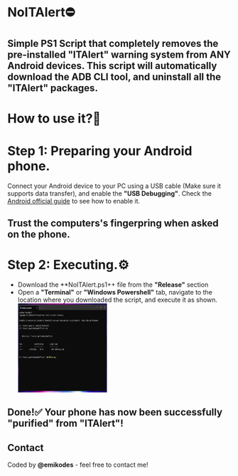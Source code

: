 # NoITAlert⛔

Simple PS1 Script that completely removes the pre-installed **"ITAlert"** warning system from **ANY** Android devices.
This script will automatically download the ADB CLI tool, and uninstall all the "ITAlert" packages.
---

# How to use it?🤔

# Step 1: Preparing your Android phone.
Connect your Android device to your PC using a USB cable (Make sure it supports data transfer), and enable the **"USB Debugging"**.
Check the [Android official guide](https://developer.android.com/studio/debug/dev-options) to see how to enable it.

Trust the computers's fingerpring when asked on the phone.
---
# Step 2: Executing.⚙️

* Download the **NoITAlert.ps1++ file from the **"Release"** section
* Open a **"Terminal"** or **"Windows Powershell"** tab, navigate to the location where you downloaded the script, and execute it as shown.<br />
  <img src="PowerShell_Screenshot.png" height="200" width="200">

## Done!✅ Your phone has now been successfully "purified" from "ITAlert"! 

## Contact

Coded by **@emikodes** - feel free to contact me!
